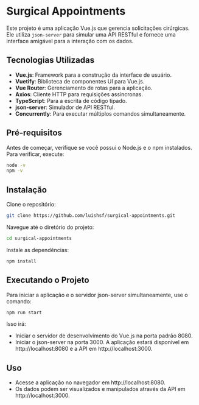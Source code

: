 # Surgical Appointments

Este projeto é uma aplicação Vue.js que gerencia solicitações cirúrgicas. Ele utiliza `json-server` para simular uma API RESTful e fornece uma interface amigável para a interação com os dados.

## Tecnologias Utilizadas

- **Vue.js**: Framework para a construção da interface de usuário.
- **Vuetify**: Biblioteca de componentes UI para Vue.js.
- **Vue Router**: Gerenciamento de rotas para a aplicação.
- **Axios**: Cliente HTTP para requisições assíncronas.
- **TypeScript**: Para a escrita de código tipado.
- **json-server**: Simulador de API RESTful.
- **Concurrently**: Para executar múltiplos comandos simultaneamente.

## Pré-requisitos

Antes de começar, verifique se você possui o Node.js e o npm instalados. Para verificar, execute:

```bash
node -v
npm -v
```

## Instalação
Clone o repositório:
```bash
git clone https://github.com/luishsf/surgical-appointments.git
```

Navegue até o diretório do projeto:
```bash
cd surgical-appointments
```

Instale as dependências:
```bash
npm install
```

## Executando o Projeto
Para iniciar a aplicação e o servidor json-server simultaneamente, use o comando:
```bash
npm run start
```

Isso irá:
- Iniciar o servidor de desenvolvimento do Vue.js na porta padrão 8080.
- Iniciar o json-server na porta 3000.
A aplicação estará disponível em http://localhost:8080 e a API em http://localhost:3000.

## Uso
- Acesse a aplicação no navegador em http://localhost:8080.
- Os dados podem ser visualizados e manipulados através da API em http://localhost:3000.
